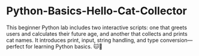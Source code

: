 # Python-Basics-Hello-Cat-Collector
This beginner Python lab includes two interactive scripts: one that greets users and calculates their future age, and another that collects and prints cat names. It introduces print, input, string handling, and type conversion—perfect for learning Python basics. 🐱👋

